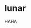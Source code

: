 # lunar
HAHA

<!DOCTYPE html>
<html lang="en">
<head>
<meta charset="utf-8">
<meta name="viewport" content="width=device-width, initial-scale=1">

<meta name="csrf-token" content="7xr6vCCDy0aPy6No8sRdjKpHH5TUrhEMDMkCeYkW">
<title>LunarPhaseeeee&#039;s Profile  - Pixilart </title>
<meta name="description" content="Pixilart, free online drawing editor and social platform for all ages. Create game sprites, make pixel art, animated GIFs, share artwork and socialize online.">
<meta property="og:description" content="Pixilart, free online drawing editor and social platform for all ages. Create game sprites, make pixel art, animated GIFs, share artwork and socialize online." />
<link rel="canonical" href="http://www.pixilart.com/lunarphaseeeee" itemprop="url">
<meta name="keywords" content="pixilart, pixelart, pixel art, pixel, art, drawing, pixel drawing, online drawing, pixel drawing online, make pixel art, make pixil art, pixil, social pixel">
<meta name="copyright" content="Copyright 2022 Pixilart, LLC">

<link rel="preconnect" href="https://fonts.googleapis.com">
<link rel="preconnect" href="https://fonts.gstatic.com" crossorigin>
<link href="https://fonts.googleapis.com/css?family=Roboto:100,400,500,900" rel="stylesheet">

<link href="/css/font-feather.css?v=1.2.3" rel="stylesheet" type="text/css">


<meta name="twitter:card" content="summary_large_image">
<meta name="twitter:creator" content="@pixil_art">

<meta property="og:url" content="https://www.pixilart.com/LunarPhaseeeee" />
<meta property="og:image" content="https://cdn.pixilart.com/images/user/profile/large/d4c8380822f932f.png?v=1649098383" />
<meta property="og:image:width" content="200" />
<meta property="og:image:height" content="200" />
<meta property="og:title" content="Pixilart - Share & Create Art Online" />

<meta property="fb:app_id" content="421508937871104" />
<meta property="og:url" content="https://www.pixilart.com/lunarphaseeeee" />
<meta property="og:type" content="application" />
<meta property="og:site_name" content="Pixilart" />
<meta property="fb:admins" content="244937025609196" />

<meta name="tz" content="2022-04-07 15:52:44">
<meta name="check_user_id" content="1060938">
<meta name="user_meta" content='{"id":1060938,"first_name":"","last_name":"","username":"non3","profile_picture":"https:\/\/cdn.pixilart.com\/images\/user\/profile\/small\/44c74a7c961ee2e.png?v=1649346389","is_online":true}'>
<meta name="is_restricted" content='0'>
<meta name="check_logged_in" content="1">



<script type="text/javascript">
	!function(f,b,e,v,n,t,s){if(f.fbq)return;n=f.fbq=function(){n.callMethod?
	n.callMethod.apply(n,arguments):n.queue.push(arguments)};if(!f._fbq)f._fbq=n;
	n.push=n;n.loaded=!0;n.version='2.0';n.queue=[];t=b.createElement(e);t.async=!0;
	t.src=v;s=b.getElementsByTagName(e)[0];s.parentNode.insertBefore(t,s)}(window,
	document,'script','https://connect.facebook.net/en_US/fbevents.js');
	fbq('init', '958285151632101'); // Insert your pixel ID here.
	fbq('track', 'PageView');
</script>
<noscript><img height="1" width="1" style="display:none"
src="https://www.facebook.com/tr?id=958285151632101&ev=PageView&noscript=1"
/></noscript>
<script type="text/javascript">
	// Google Anayltics
	function gaA(id) {
	    window.ga=window.ga||function(){(ga.q=ga.q||[]).push(arguments)};ga.l=+new Date;
	    ga('create', id, 'auto');
	    ga('send', 'pageview');
	}

	window.gaTrack = function(path, title) {
	    ga('set', { page: path, title: title });
	    ga('send', 'pageview');
	}

	gaA('UA-40962823-3');
</script>
<script src="https://www.gstatic.com/firebasejs/8.0.1/firebase-app.js"></script>
<script src="https://www.gstatic.com/firebasejs/8.0.1/firebase-messaging.js"></script>
<script src="/js/pixshop.js?v=1.5.2.4.4" defer></script>
<script src="/js/app.js?v=1.5.1.1.1.6.3" defer></script>

<script src="//www.google-analytics.com/analytics.js"></script>

<meta name="ads-adsense" content="true">
<link href="/css/app.css?ver=1.8.4.9.2" rel="stylesheet">

<link rel="apple-touch-icon" sizes="180x180" href="/images/favicon/apple-touch-icon.png?v=gw6qNMPWjl2">
<link rel="icon" type="image/png" sizes="16x16" href="/images/favicon/favicon-16x16.png?v=gw6qNMPWjl2">
<link rel="icon" type="image/png" sizes="32x32" href="/images/favicon/favicon-32x32.png?v=gw6qNMPWjl2">
<link rel="icon" type="image/png" sizes="192x192" href="/images/favicon/android-chrome-192x192.png?v=gw6qNMPWjl2">
<link rel="manifest" href="/manifest.json?v=gw6qNMPWjl5">
<link rel="mask-icon" href="/images/favicon/safari-pinned-tab.svg?v=gw6qNMPWjl2" color="#e74d3c">
<meta name="apple-mobile-web-app-title" content="Pixilart">
<meta name="application-name" content="Pixilart">
<meta name="theme-color" content="#FFFFFF">
<script>
        var _cdn = 'https://cdn.pixil.digital'; //https://cdn.pixilart.com';
        var _cdn_art = 'https://art.pixilart.com'; //'https://art.pixilart.com';
        var do_cdn = 'https://pixil.nyc3.digitaloceanspaces.com'; // 'https://pixil.nyc3.digitaloceanspaces.com'
    </script>
<meta name="google-site-verification" content="XLfESLCOwTg9ekpy5ozJHe2ooDxloKDFiSc5xeeheJo" />
<meta name="msvalidate.01" content="F66B99A94EB4AB287B2EFFB912F599AB" />
<script type="application/ld+json">
        {
          "@context": "http://schema.org",
          "@type": "Website",
          "name": "Pixilart",
          "url": "http://www.pixilart.com/lunarphaseeeee",
          "sameAs": [
            "https://www.facebook.com/pixilart",
            "https://www.instagram.com/pixilart",
            "https://www.twitter.com/pixil_art"
          ],
          "potentialAction": {
            "@type": "SearchAction",
            "target": "https://www.pixilart.com/search?term={search_term_string}",
            "query-input": "required name=search_term_string"
          }
        }
    </script>
</head>
<div id="temp-theme">
<style>
    :root {
                    
    			--bg-main: #1a1b1e;
				--bg-main-sec: #0c0f10;
				--bg-sec: #2c2f32;
				--bg-ltr: #2c2f32;
				--bg-ltrh: #3c4043;
				--bg-lrhr: #484d51;
				--bg-br: #3c4043;
				--dk-white: #FFF;
				--dk-black: #000;
				--dk-light: #EEE;
    		
            }
    </style>
</div>
<body class="sidebar-always   dk  ">
<div id="app">
<nav class="navbar navbar-custom fixed-top navbar-expand-md navbar-light navbar-boxs">
<div class="container max text-center">
<div class="left full d-flex">
<button class="home-nav-btn btn btn-light bt-light-dk btnov btn-menu mr-3" type="button">
<i class="ft ft-icon-menu" aria-hidden="true"></i>
</button>
<ul class="navbar-nav lf left-align d-none d-md-block">
<li class="nav-item nav-icon-inline mr-3">
<a class="navbar-brand mr-0" href="http://www.pixilart.com">
<img src="/images/public/logo-plain-lg.png" alt="Pixilart" height="30px" width="35px" class="pp" />
</a>
</li>
</ul>
<a class="navbar-brand d-md-none full" href="/">
<img src="/images/public/logo_pixilart_simple_black.png" width="135px" height="24px" alt="Pixilart" class="pp light-mode-visible lgp" />
<img src="/images/public/logo_pixilart_simple_white.png" width="135px" height="24px" alt="Pixilart" class="pp dark-mode-visible lgp" />
</a>
<navbar-search class="nav-search-wrapper mr-2"></navbar-search>
<button class="btn btn-light bt-light-dk search-nav-btn btnov btn-menu ml-3 d-md-none" type="button">
<i class="ft ft-icon-search" aria-hidden="true"></i>
</button>
</div>
<div class="center full d-none d-lg-flex justify-content-center">
<ul class="navbar-nav rt right-align">
<li class="nav-item nav-icon-inline ">
<a href="/" class="nav-link">
<i class="ic_a home u_i" data-sec="ft ft-icon-home" aria-hidden="true"></i> <span class="f-sm ttu item-text">Home</span>
</a>
</li>
<li class="nav-item nav-icon-inline ">
<a href="/gallery" class="nav-link">
<i class="ic_a explore u_i" data-sec="ft ft-icon-compass" aria-hidden="true"></i> <span class="f-sm ttu item-text">Gallery</span>
</a>
</li>
<li class="nav-item nav-icon-inline ">
<a href="/comics" class="nav-link">
<i class="ic_a comics u_i" data-sec="ft ft-icon-book" aria-hidden="true"></i> <span class="f-sm ttu item-text">Comics</span>
</a>
</li>
<li class="nav-item nav-icon-inline ">
<a href="/challenges" class="nav-link">
<i class="ic_a challenges_b u_i" data-sec="ft ft-icon-check-square" aria-hidden="true"></i> <span class="f-sm ttu item-text">Challenges</span>
</a>
</li>
</ul>
</div>
<div class="right full d-none d-md-inline">
<ul class="navbar-nav rt right-align">

<li class="nav-item nav-icon-inline d-flex align-items-center rl mr-2">
<div class="rl">
<a href="/draw" class="nav-link f-lg navbar-drawing up has-up">
<i class="ft ft-icon-edit-2 mr-1" aria-hidden="true"></i> <span class="f-sm ttu">Start Drawing</span>
</a>
<navbar-upload :username="'non3'">
</navbar-upload>
</div>
</li>
<li class="nav-item nav-icon-inline mr-3">
<navbar-notifications :count="0"></navbar-notifications>
</li>
<li class="nav-item dropdown align-items-center  d-flex  ">
<a id="user-header-dropdown" class="dropdown-toggle hide-carrot" href="#" role="button" data-toggle="dropdown" aria-haspopup="true" aria-expanded="false" v-pre>
<img src="https://cdn.pixilart.com/images/user/profile/medium/44c74a7c961ee2e.png?v=1649346389" width="35px" class="profile-image circle" alt="non3" />
</a>
<div class="dropdown-menu cttop dropdown-menu-right" aria-labelledby="user-header-dropdown">
<a class="dropdown-item" href="/non3">
<img src="https://cdn.pixilart.com/images/user/profile/medium/44c74a7c961ee2e.png?v=1649346389" width="20px" class="profile-image circle mr-2" alt="non3" /> Profile
</a>
<div class="dropdown-divider"></div>
<a class="dropdown-item d-flex align-items-center" href="/non3/gallery">
<div class="full">My Gallery</div> <i class="ft ft-icon-image ml-3" aria-hidden="true"></i>
</a>
<a class="dropdown-item d-flex align-items-center" href="/non3/photos">
<div class="full">My Photos</div> <i class="ft ft-icon-camera ml-3" aria-hidden="true"></i>
</a>
<a class="dropdown-item d-flex align-items-center" href="/non3/groups">
<div class="full">My Groups</div> <i class="ft ft-icon-users ml-3" aria-hidden="true"></i>
</a>
<a class="dropdown-item d-flex align-items-center" href="/settings">
<div class="full">Settings</div> <i class="ft ft-icon-settings ml-3" aria-hidden="true"></i>
</a>
<div class="dropdown-divider"></div>
<a class="dropdown-item d-flex align-items-center" href="#" onclick="event.preventDefault(); document.getElementById('logout-form').submit();">
<div class="full">Logout</div> <i class="ft ft-icon-log-out ml-3" aria-hidden="true"></i>
</a>
<form id="logout-form" action="/logout" method="POST" style="display: none;">
<input type="hidden" name="_token" value="7xr6vCCDy0aPy6No8sRdjKpHH5TUrhEMDMkCeYkW"> </form>
<div class="dropdown-divider"></div>
<a class="dropdown-item d-flex align-items-center" href="#" data-toggle="modal" data-target="#modal-theme">
<div class="full">Display</div> <i class="ft ft-icon-monitor ml-3" aria-hidden="true"></i>
</a>
</div>
</li>
</ul>
</div>
</div>
</nav>
<div class="sidebar-cancel-wrapper"></div>
<aside class="app-nav" id="app-nav">
<div class="app-nav-wrapper sb">
<div class="text-center mb-3 only-xlg">
<a href="/">
<img src="/images/public/logo_pixilart_simple_black.png" alt="Pixilart" class="pp light-mode-visible lgp" />
<img src="/images/public/logo_pixilart_simple_white.png" alt="Pixilart" class="pp dark-mode-visible lgp" />
</a>
</div>
<div class="user-setup">
<div class="d-block d-md-none user-mobile-icons">
<div class="mb-1">
<a href="/settings" class="btn btn-light bt-light-dk">
<i class="ft ft-icon-settings" aria-hidden="true"></i>
</a>
</div>
</div>
<div class="d-block d-md-none user-mobile-icons right">
<div class="mb-1">
<a href="/notifications" class="btn btnov btn-light bt-light-dk">
<i class="ft ft-icon-bell" aria-hidden="true"></i>
<text-notification-count class="btn-badge" :count="0"></text-notification-count>
</a>
</div>
</div>
<a href="/non3" class="d-flex nd justify-content-center pt-3 pb-3 mb-2 text-center sidebar-profile-pic">
<div>
<img src="https://cdn.pixilart.com/images/user/profile/medium/44c74a7c961ee2e.png?v=1649346389" class="profile-image circle" alt="non3" />
<div class="mt-2 f-lg">
<div class="color-black lbld nd">
StrawberryCrepe
<div class="f-xs color-gray">
@non3
</div>
</div>
</div>
</div>
</a>
</div>
<ul class="app-nav-list mb-0">

<li class="d-block d-md-none">
<a href="/draw" class="bg-drawing color-white f-ttu nowrap brr">
<i class="ft ft-icon-edit-2" aria-hidden="true"></i> Start Drawing
</a>
</li>
<li class="d-block d-md-none">
<div class="divider"></div>
</li>

<li>
<a href="/">
<i class="ic_a home u_i" data-sec="ft ft-icon-home" aria-hidden="true"></i> Home
</a>
</li>
<li>
<a href="/gallery">
<i class="ic_a explore u_i" data-sec="ft ft-icon-compass" aria-hidden="true"></i> Gallery
</a>
</li>
<li>
<a href="/digital">
<i class="ic_a digital u_i" data-sec="ft ft-icon-image" aria-hidden="true"></i> Digital Art
</a>
</li>
<li>
<a href="/challenges">
<i class="ic_a challenges_b u_i" data-sec="ft ft-icon-check-square" aria-hidden="true"></i> Challenges
 </a>
</li>
<li>
<a href="/groups">
<i class="ic_a groups u_i" data-sec="ft ft-icon-grid" aria-hidden="true"></i> Groups
</a>
</li>
<li>
<a href="/contests">
<i class="ic_a contests u_i" data-sec="ft ft-icon-award" aria-hidden="true"></i> Contests
</a>
</li>
<li>
<a href="/online" class="d-none d-lg-block  ">
<i class="ic_a online u_i" data-sec="ft ft-icon-users" aria-hidden="true"></i> Online
</a>
</li>
<li>
<a href="/comics">
<i class="ic_a comics u_i" data-sec="ft ft-icon-book" aria-hidden="true"></i> Comics
</a>
</li>
<li>
<a href="/palettes">
<i class="ic_a palettes u_i" data-sec="ft ft-icon-droplet" aria-hidden="true"></i> Palettes
</a>
</li>
<li>
<a href="/requests">
<i class="ic_a requests u_i" data-sec="ft ft-icon-file-plus" aria-hidden="true"></i> Requests
</a>
</li>
<li>
<a href="/forum">
<i class="ic_a forums u_i" data-sec="ft ft-icon-message-circle" aria-hidden="true"></i> Forums
</a>
</li>

<li class="d-block d-md-none">
<div class="divider"></div>
</li>
<li class="d-block d-md-none">
<a href="#" data-toggle="modal" data-target="#modal-theme">
<i class="ic_a display u_i" data-sec="ft ft-icon-bell" aria-hidden="true"></i> Display
</a>
</li>
<li class="d-block d-md-none">
<a href="/notifications">
<i class="ic_a notifications u_i" data-sec="ft ft-icon-bell" aria-hidden="true"></i> Notifications
</a>
</li>
<li class="d-block d-md-none">
<a href="/settings">
<i class="ic_a settings u_i" data-sec="ft ft-icon-settings" aria-hidden="true"></i> Settings
</a>
</li>
<li class="d-block d-md-none">
<a href="#" onclick="event.preventDefault(); document.getElementById('logout-form').submit();">
<i class="ic_a logout u_i" data-sec="ft ft-icon-log-out" aria-hidden="true"></i> Logout
</a>
</li>

<li>
<div class="divider"></div>
</li>

<li>
<a href="/shop">
<i class="ic_a shop u_i" data-sec="ft ft-icon-shopping-cart" aria-hidden="true"></i> Shop
<shop-cart-count class="badge badge-primary float-right" :count="0"></shop-cart-count>
</a>
</li>
<li>
<div class="divider"></div>
</li>
</ul>
<ul class="app-nav-list-small mb-0">
<li>
<a href="/tutorials" class="active">
Tutorials
</a>
</li>
<li>
<a href="/gallery/topics" class="active">
Topics
</a>
</li>
<li>
<a href="/events" class="active">
Events
</a>
</li>
<li>
<a href="/bases" class="active">
Bases
</a>
</li>
<li>
<a href="/help" class="active">
Help
</a>
</li>
<li>
<a href="/about" class="active">
About
</a>
 </li>
<li>
<a href="/help/contact" class="active">
Contact Us
</a>
</li>
<li>
<a href="/mobile" class="active">
Mobile App
</a>
</li>
<li>
<a href="/help/parents" class="active">
Parents &amp; Teachers
</a>
</li>
<li>
<a href="/privacy" class="active">
Privacy Policy
</a>
</li>
<li>
<a href="/terms" class="active">
Terms of Use
</a>
</li>
<li>
<a href="/shop/status" class="active">
Shop Order Lookup
</a>
</li>
<li>
<div class="divider"></div>
</li>
<li class="norm">
Copyright 2022 Pixilart, LLC
</li>
<li>
<div class="divider"></div>
</li>
</ul>
<ul class="app-nav-list mb-0">
<li>
<div class="divider"></div>
</li>
<li>
<div class="social-media-sidebar d-flex text-center justify-content-around">
<a href="https://www.facebook.com/pixilart"><i class="fa fa-facebook-square"></i></a>
<a href="https://www.instagram.com/pixilart"><i class="fa fa-instagram"></i></a>
<a href="https://www.twitter.com/pixil_art"><i class="fa fa-twitter"></i></a>
<a href="https://www.youtube.com/c/pixilart?sub_confirmation=1"><i class="fa fa-youtube-play"></i></a>
</div>
</li>
</ul>
</div>
</aside>
<main class="py-4 nav-t main-content ch ">
<div class="user-header pg-t">
<div class="main-content bg-white-nf">
<div class="user-background-wrapper">
<div id="set-header" class="user-background-image set-header" style="background-image:url(https://cdn.pixilart.com/images/user/header/d4c8380822f932f.png?v=1649098383); background-position:center --515.7281553398058px;" data-top="-515.7281553398058"></div>
<div class="user-profile-details">
<div class="container rep d-block d-md-flex align-items-end rl pb-2">
<div class="user-profile-image mb-0 mb-md-0">
<a href="http://www.pixilart.com/lunarphaseeeee">
<img src="https://cdn.pixilart.com/images/user/profile/large/d4c8380822f932f.png?v=1649098383" alt="LunarPhaseeeee" border="0" />
</a>
<user-type class="ml-2" :type="0" :size="'sm'" :restrcited="0"></user-type>
</div>
<div class="user-action-details-wrapper full rl d-block align-items-end d-md-block ml-0 ml-md-3">
<div class="user-name-details mb-0 mb-md-2 full d-block d-md-flex align-items-center">
<span class="badge badge-transparent b-f d-none d-md-inline-block">Follows you</span>
<h1 class="mb-0 d-flex align-items-center">
PurpleLunarCat
</h1>
<div class="username-tag d-block d-md-flex align-items-center">
<a href="/lunarphaseeeee">@LunarPhaseeeee</a>
</div>
</div>
<div class="user-action-wrapper mt-2 mt-md-0 pt-md-0 pl-0 pl-md-0">
<div class="full d-flex align-items-center">
<div class="full">
<user-follow :id="'888562'" :text="'Follow'" :store="true" :status="'1'" class="mr-2" :type="'btn-lg'" :icon="'user-plus'"></user-follow>
<div class="user-action-item soft-success d-none d-md-inline">
<i class="ft ft-icon-check mr-1" aria-hidden="true"></i> Requests: Open
</div><a href="https://resite.link/PurpleLunarCat" target="_blank" rel="nofollow noopener noreferrer" class="user-action-item" data-toggle="tooltip" data-placement="bottom" title="https://resite.link/PurpleLunarCat">
<i class="ft ft-icon-link mr-1" aria-hidden="true"></i> Website
</a><a href="/besties-aac2a01e93" class="user-action-item d-none d-lg-inline" data-toggle="tooltip" data-placement="bottom" title="Besties">
<i class="ft ft-icon-users mr-1" aria-hidden="true"></i> Group
</a><a href="/contest/gacha-oc-contest-80b896c41b3f049" class="user-action-item d-none d-md-inline" data-toggle="tooltip" data-placement="bottom" title="Gacha OC contest">
<i class="ft ft-icon-award mr-1" aria-hidden="true"></i> Contest
</a> </div>
<div class="nowrap ml-3 text-right">
<div class="user-actions-follow d-inline mr-2">
</div>
<div class="dropdown user-dropdown">
<a class="btn btn-light dropdown-toggle white hide-carrot" href="#" role="button" id="dropdown-activity" data-toggle="dropdown" aria-haspopup="true" aria-expanded="false">
<i class="ft ft-icon-more-vertical" aria-hidden="true"></i>
</a>
<div class="dropdown-menu dropdown-menu-right" aria-labelledby="dropdown-activity">
<report :type="'dropdown-item'" :table="'users'" :id="'888562'"></report>
<div class="dropdown-item hvn"><text-block :id="888562" :blocked="0"></text-block></div>
</div>
</div> </div>
</div>
</div>
</div>
</div>
</div>
</div>
</div>
<div class="user-nav">
<div class="secondar-navbar copy-navbar">
<div class="main-content">
<div class="container rep">
<div class="row">
<div class="col-sm-12 col-md-12 col-lg-9 col-xl-10">
<ul class="navbar-list hm p-0 mr-auto d-flex align-items-center justify-content-start mb-0">
<li class="nav-item show-scrolled">
<a href="http://www.pixilart.com/lunarphaseeeee" class="nohcover pl-0">
<img class="profile-image circle mt-1" width="32px" src="https://cdn.pixilart.com/images/user/profile/small/d4c8380822f932f.png?v=1649098383" alt="LunarPhaseeeee" border="0" />
</a>
</li>
<li class="nav-item">
<a class="nav-link  active " href="/lunarphaseeeee">
Profile</a>
</li>
<li class="nav-item">
<a class="nav-link " href="/lunarphaseeeee/gallery">Gallery <span class="l-op color-black ml-1">161</span></a>
</li>
<li class="nav-item">
<a class="nav-link " href="/lunarphaseeeee/photos">Photos <span class="l-op color-black ml-1">46</span></a>
</li>
<li class="nav-item">
<a class="nav-link " href="/lunarphaseeeee/albums">Albums</a>
</li>
<li class="nav-item">
<a class="nav-link " href="/lunarphaseeeee/groups">Groups</a>
</li>
<li class="nav-item">
<a class="nav-link " href="/lunarphaseeeee/comics">Comics</a>
</li>
<li class="nav-item">
<a class="nav-link " href="/lunarphaseeeee/likes">Likes</a>
</li>
<li class="nav-item">
<a class="nav-link " href="/lunarphaseeeee/followers">Followers <span class="l-op color-black ml-1">43</span></a>
</li>
<li class="nav-item">
<a class="nav-link " href="/lunarphaseeeee/following">Following <span class="l-op color-black ml-1">19</span></a>
</li>
<li class="nav-item">
<a class="nav-link " href="/lunarphaseeeee/about"> About
</a>
</li>
</ul>
</div>
</div>
</div>
</div>
</div>
<div class="fixed-copy-navbar"></div> </div>
</div>
<div class="main-content nr">
<div class="container rep mt-3">
<div class="row">
<div class="col-sm-12 col-md-3 col-lg-3 d-none d-lg-block">
<div class="sdw">
<div class="panel copy-md mb-3">
<div class="panel-header d-flex align-items-center justify-content-between">
<a href="/lunarphaseeeee/about" class="color-black">
About
</a>
<div class="float-right">
<div class="is-online static"></div>
</div>
</div>
<div class="panel-body">
<text-render :text="&quot;\u2726H\u0335\u0358\u035d\u030c\u0351\u0307\u034b\u0314\u0356\u031ce\u0337\u0300\u034c\u0340\u0322\u0353\u0332\u0320\u0322\u0326\u033b\u0348\u032e\u0320l\u0338\u0350\u0357\u034a\u034b\u0319\u033b\u0317\u0331\u0323l\u0335\u0306\u0304\u0300\u0344\u0306\u0313\u030d\u0307\u035d\u0330\u031e\u0323o\u0336\u0344\u030d\u0344\u030e\u031a\u030f\u034a\u0340\u030c\u031a\u031e\u031f\u0355\u0325\u0347\u0355\u2726, My name is Purple_Lunar_Cat, I&#039;m a 11 year-old girl living in U.S.A.!! My fav color is purple! (Obviously).I LOVE gacha life. I also like Cookie run, but..I don&#039;t play it. My favorite character include: Frost Queen cookie, Sea fairy cookie, And Latte cookie.I am also taking requests ONLY on gacha OC&#039;s! Also please join my group: Besties!&quot;" :shorten="1000"></text-render>
<div class="mt-2">
<div title="Join Date: November 26, 2021">
<i class="ft ft-icon-calendar mr-1 color-black"></i> November 26
</div>
</div>
<user-stats :id="888562" :username="'lunarphaseeeee'"></user-stats>
</div>
</div> <div class="panel mb-3">
<div class="panel-header">
Watch
<span class="float-right">2</span>
</div>
<div class="panel-body  ">
<user-watch :id="888562" :default="1" :username="'LunarPhaseeeee'">
</user-watch>
</div>
</div>
<div class="panel mb-3">
<a href="/lunarphaseeeee/followers" class="panel-header d-block">
Followers <span class="float-right">43</span> </a>
<div class="panel-body">
<div class="user-image-list d-flex">
<user-image :image="'https://cdn.pixilart.com/images/user/profile/medium/94b31f4a69075cf.png?v=1648659361'" :id="1136945" :link="true" :username="'ShortCake999'" :online="'1'" :round="'border-ra'"></user-image>
<user-image :image="'https://cdn.pixilart.com/images/user/profile/medium/a591d9666b13b03.png?v=1642541607'" :id="902477" :link="true" :username="'CowtaleYT'" :online="'1'" :round="'border-ra'"></user-image>
<user-image :image="'https://cdn.pixilart.com/images/user/profile/medium/ce95dc15e053620.png?v=1646586542'" :id="439148" :link="true" :username="'banana-cake'" :online="'1'" :round="'border-ra'"></user-image>
<user-image :image="'https://cdn.pixilart.com/images/user/profile/medium/97ce22a73caeb12.png?v=1648758323'" :id="1096507" :link="true" :username="'pluto-TxT'" :online="'1'" :round="'border-ra'"></user-image>
<user-image :image="'https://cdn.pixilart.com/images/user/profile/medium/abe831a9c89d5d7.png?v=1648912221'" :id="525666" :link="true" :username="'SpringLock'" :online="'1'" :round="'border-ra'"></user-image>
<user-image :image="'https://cdn.pixilart.com/images/user/profile/medium/cace805a1aacf75.png?v=1649258269'" :id="1028925" :link="true" :username="'TheReyesArtist'" :online="'1'" :round="'border-ra'"></user-image>
<user-image :image="'https://cdn.pixilart.com/images/user/profile/medium/1297fa088b0e002.png?v=1649260044'" :id="386113" :link="true" :username="'Tectonics-Sans'" :online="'1'" :round="'border-ra'"></user-image>
<user-image :image="'https://cdn.pixilart.com/images/user/profile/medium/005afb119782611.png?v=1647038050'" :id="1014935" :link="true" :username="'Phoenix-N'" :online="'1'" :round="'border-ra'"></user-image>
</div>
</div>
</div> <div class="panel mb-3">
<a href="/lunarphaseeeee/following" class="panel-header d-block">
Following <span class="float-right">19</span> </a>
<div class="panel-body">
<div class="user-image-list d-flex">
<user-image :image="'https://cdn.pixilart.com/images/user/profile/medium/3dcedcfde25d369.png?v=1648769939'" :id="985546" :link="true" :username="'Anaile'" :online="'1'" :round="'border-ra'"></user-image>
<user-image :image="'https://cdn.pixilart.com/images/user/profile/medium/c470c7f6c5c96f9.png?v=1648411844'" :id="1113183" :link="true" :username="'Emoartist13'" :online="'1'" :round="'border-ra'"></user-image>
<user-image :image="'https://cdn.pixilart.com/images/user/profile/medium/8c52ba1e1516200.png?v=1648514814'" :id="960393" :link="true" :username="'S3r3n1ty'" :online="'1'" :round="'border-ra'"></user-image>
<user-image :image="'https://cdn.pixilart.com/images/user/profile/medium/b75f7e93cc037c3.png?v=1647506138'" :id="964806" :link="true" :username="'kangrobedwrsgod'" :online="'1'" :round="'border-ra'"></user-image>
<user-image :image="'https://cdn.pixilart.com/images/user/profile/medium/1886f8cc9599480.png?v=1647477264'" :id="705707" :link="true" :username="'cowpat124'" :online="'1'" :round="'border-ra'"></user-image>
<user-image :image="'https://cdn.pixilart.com/images/user/profile/medium/da578de8ee3d512.png?v=1647865642'" :id="1039410" :link="true" :username="'Reaper-of-Anime'" :online="'1'" :round="'border-ra'"></user-image>
<user-image :image="'https://cdn.pixilart.com/images/user/profile/medium/6d94d0c4229887c.png?v=1647803121'" :id="670241" :link="true" :username="'EMMISEMO'" :online="'1'" :round="'border-ra'"></user-image>
<user-image :image="'https://cdn.pixilart.com/images/user/profile/medium/184cfb2f56c7276.png?v=1649175496'" :id="974605" :link="true" :username="'GeorgeNF'" :online="'1'" :round="'border-ra'"></user-image>
</div>
</div>
</div> <div class="panel mb-3">
<div class="panel-header">
Share Profile
</div>
<div class="panel-body">
<div class="share-list-wrapper">
<list-share :title="'LunarPhaseeeees Profile'" :tags="'pixilart,pixelart'" :image-url="'https://cdn.pixilart.com/images/user/profile/large/d4c8380822f932f.png?v=1649098383'" :description="'Pixilart profile of LunarPhaseeeee'">
</list-share>
</div>
</div>
</div>
<user-feed class="mb-3 mb-lg-0" :id="888562"></user-feed>
</div>
</div>
<div class="col-sm-12 col-md-8 col-lg-6">
<div class="sdw-check">
<new-post :to-user-id="888562" :user-image="' https://cdn.pixilart.com/images/user/profile/small/44c74a7c961ee2e.png?v=1649346389 '">
</new-post>
<div class="place-md-here">
</div>


<div class="pinned-item-wrapper" data-type="wall" data-id="231023339">
<wall-post :id="231023339" :render="{&quot;id&quot;:231023339,&quot;table_name_id&quot;:7,&quot;table_id&quot;:17506850,&quot;parent_table_id&quot;:17506850,&quot;from_user_id&quot;:888562,&quot;to_user_id&quot;:888562,&quot;wall_user_id&quot;:888562,&quot;type_id&quot;:1,&quot;group_id&quot;:0,&quot;status_id&quot;:1,&quot;is_approved&quot;:1,&quot;created_at&quot;:&quot;2022-04-07 15:08:33&quot;,&quot;updated_at&quot;:&quot;2022-04-07 15:08:33&quot;,&quot;type&quot;:&quot;wall&quot;,&quot;comments&quot;:[{&quot;id&quot;:113499084,&quot;table_name_id&quot;:3,&quot;table_id&quot;:17506850,&quot;user_id&quot;:1060938,&quot;parent_id&quot;:null,&quot;comment&quot;:&quot;&amp;lt;!DOCTYPE html&amp;gt; &amp;lt;html lang=&amp;quot;en&amp;quot;&amp;gt; &amp;lt;head&amp;gt; &amp;lt;meta charset=&amp;quot;utf-8&amp;quot;&amp;gt; &amp;lt;meta name=&amp;quot;viewport&amp;quot; content=&amp;quot;width=device-width, initial-scale=1&amp;quot;&amp;gt; &amp;lt;meta name=&amp;quot;csrf-token&amp;quot; content=&amp;quot;XSi3mm2FZqxCG1iKU2TsW0kjMr8Ez2qxz6XJs8qU&amp;quot;&amp;gt; &amp;lt;title&amp;gt;Pixilart &amp;lt;\/title&amp;gt; &amp;lt;meta name=&amp;quot;description&amp;quot; content=&amp;quot;Pixilart, free online drawing editor and social platform for all ages. Create game sprites, make pixel art, animated GIFs, share artwork and socialize online.&amp;quot;&amp;gt; &amp;lt;meta property=&amp;quot;og:description&amp;quot; content=&amp;quot;Pixilart, free online drawing&quot;,&quot;count&quot;:0,&quot;is_pin&quot;:0,&quot;status_id&quot;:1,&quot;ref_id&quot;:0,&quot;created_at&quot;:&quot;2022-04-07 15:20:36&quot;,&quot;updated_at&quot;:&quot;2022-04-07 15:20:36&quot;,&quot;liked&quot;:0,&quot;likes_count&quot;:0,&quot;reply_count&quot;:0,&quot;user&quot;:{&quot;id&quot;:1060938,&quot;username&quot;:&quot;non3&quot;,&quot;first_name&quot;:&quot;StrawberryCrepe&quot;,&quot;last_name&quot;:&quot;&quot;,&quot;type&quot;:0,&quot;idu&quot;:&quot;44c74a7c961ee2e&quot;,&quot;last_activity&quot;:&quot;2022-04-07 15:46:23&quot;,&quot;about_user&quot;:&quot;REMAKE:\r\nHello! My name is Non3, you can call me Kash or Crepe.\r\nMy pronouns are they\/them but she\/her is fine.\r\nI speak Spanish and English\r\nI like cookie run games, and my favorite cookies are crepe, strawberry, and kumiho!\r\nMy alt acc is @V1RU5 please follow it!\r\nSome people you should follow are @cookierunfan and @Lunarphaseeeee\r\nDSMP fans DNI!\r\n\ud83e\udd0d&quot;,&quot;website&quot;:&quot;https:\/\/resite.link\/Non3&quot;,&quot;join_date&quot;:&quot;February 12, 2022&quot;,&quot;status&quot;:&quot;0&quot;,&quot;bg_top&quot;:&quot;-313.59551450743646&quot;,&quot;disable_wall&quot;:0,&quot;does_requests&quot;:1,&quot;created_at&quot;:&quot;2022-02-12 00:44:41&quot;,&quot;is_restricted&quot;:0,&quot;profile_picture&quot;:&quot;https:\/\/cdn.pixilart.com\/images\/user\/profile\/small\/44c74a7c961ee2e.png?v=1649346389&quot;,&quot;profile_picture_large&quot;:&quot;https:\/\/cdn.pixilart.com\/images\/user\/profile\/large\/44c74a7c961ee2e.png?v=1649346389&quot;,&quot;header_picture&quot;:&quot;https:\/\/cdn.pixilart.com\/images\/user\/header\/thumbs\/44c74a7c961ee2e.png?v=1649346389&quot;,&quot;header_picture_large&quot;:&quot;https:\/\/cdn.pixilart.com\/images\/user\/header\/44c74a7c961ee2e.png?v=1649346389&quot;,&quot;following&quot;:false,&quot;is_online&quot;:true}}],&quot;liked&quot;:false,&quot;likes_count&quot;:0,&quot;comments_count&quot;:&quot;1&quot;,&quot;is_group&quot;:false,&quot;date&quot;:&quot;07 Apr 2022&quot;,&quot;lock_comments&quot;:0,&quot;url&quot;:&quot;\/wall\/httpspsycatgamescomappfriendship-quizid474h-w-17506850&quot;,&quot;activity_name&quot;:{&quot;id&quot;:7,&quot;name&quot;:&quot;Wall&quot;},&quot;from_user&quot;:{&quot;id&quot;:888562,&quot;username&quot;:&quot;LunarPhaseeeee&quot;,&quot;first_name&quot;:&quot;PurpleLunarCat&quot;,&quot;last_name&quot;:&quot;&quot;,&quot;type&quot;:0,&quot;idu&quot;:&quot;d4c8380822f932f&quot;,&quot;last_activity&quot;:&quot;2022-04-07 15:07:27&quot;,&quot;about_user&quot;:&quot;\u2726H\u0335\u0358\u035d\u030c\u0351\u0307\u034b\u0314\u0356\u031ce\u0337\u0300\u034c\u0340\u0322\u0353\u0332\u0320\u0322\u0326\u033b\u0348\u032e\u0320l\u0338\u0350\u0357\u034a\u034b\u0319\u033b\u0317\u0331\u0323l\u0335\u0306\u0304\u0300\u0344\u0306\u0313\u030d\u0307\u035d\u0330\u031e\u0323o\u0336\u0344\u030d\u0344\u030e\u031a\u030f\u034a\u0340\u030c\u031a\u031e\u031f\u0355\u0325\u0347\u0355\u2726, My name is Purple_Lunar_Cat, I&#039;m a 11 year-old girl living in U.S.A.!! My fav color is purple! (Obviously).I LOVE gacha life. I also like Cookie run, but..I don&#039;t play it. My favorite character include: Frost Queen cookie, Sea fairy cookie, And Latte cookie.I am also taking requests ONLY on gacha OC&#039;s! Also please join my group: Besties!&quot;,&quot;website&quot;:&quot;https:\/\/resite.link\/PurpleLunarCat&quot;,&quot;join_date&quot;:&quot;2021-11-26 00:00:00&quot;,&quot;status&quot;:&quot;0&quot;,&quot;bg_top&quot;:&quot;-515.7281553398058&quot;,&quot;disable_wall&quot;:0,&quot;does_requests&quot;:1,&quot;created_at&quot;:&quot;2021-11-26 22:43:00&quot;,&quot;is_restricted&quot;:0,&quot;profile_picture&quot;:&quot;https:\/\/cdn.pixilart.com\/images\/user\/profile\/small\/d4c8380822f932f.png?v=1649098383&quot;,&quot;is_online&quot;:true},&quot;to_user&quot;:{&quot;id&quot;:888562,&quot;username&quot;:&quot;LunarPhaseeeee&quot;,&quot;first_name&quot;:&quot;PurpleLunarCat&quot;,&quot;last_name&quot;:&quot;&quot;,&quot;type&quot;:0,&quot;idu&quot;:&quot;d4c8380822f932f&quot;,&quot;last_activity&quot;:&quot;2022-04-07 15:07:27&quot;,&quot;about_user&quot;:&quot;\u2726H\u0335\u0358\u035d\u030c\u0351\u0307\u034b\u0314\u0356\u031ce\u0337\u0300\u034c\u0340\u0322\u0353\u0332\u0320\u0322\u0326\u033b\u0348\u032e\u0320l\u0338\u0350\u0357\u034a\u034b\u0319\u033b\u0317\u0331\u0323l\u0335\u0306\u0304\u0300\u0344\u0306\u0313\u030d\u0307\u035d\u0330\u031e\u0323o\u0336\u0344\u030d\u0344\u030e\u031a\u030f\u034a\u0340\u030c\u031a\u031e\u031f\u0355\u0325\u0347\u0355\u2726, My name is Purple_Lunar_Cat, I&#039;m a 11 year-old girl living in U.S.A.!! My fav color is purple! (Obviously).I LOVE gacha life. I also like Cookie run, but..I don&#039;t play it. My favorite character include: Frost Queen cookie, Sea fairy cookie, And Latte cookie.I am also taking requests ONLY on gacha OC&#039;s! Also please join my group: Besties!&quot;,&quot;website&quot;:&quot;https:\/\/resite.link\/PurpleLunarCat&quot;,&quot;join_date&quot;:&quot;2021-11-26 00:00:00&quot;,&quot;status&quot;:&quot;0&quot;,&quot;bg_top&quot;:&quot;-515.7281553398058&quot;,&quot;disable_wall&quot;:0,&quot;does_requests&quot;:1,&quot;created_at&quot;:&quot;2021-11-26 22:43:00&quot;,&quot;is_restricted&quot;:0,&quot;profile_picture&quot;:&quot;https:\/\/cdn.pixilart.com\/images\/user\/profile\/small\/d4c8380822f932f.png?v=1649098383&quot;},&quot;wall&quot;:{&quot;id&quot;:17506850,&quot;unqid&quot;:&quot;6333433d531ecf7&quot;,&quot;from_user_id&quot;:888562,&quot;to_user_id&quot;:888562,&quot;context&quot;:&quot;https:\/\/psycatgames.com\/app\/friendship-quiz\/?id=474h-wtpa-zsfy  (Test your skills, on who knows me besttt) http:\/\/quizprank.xyz\/message.php?id=j19a110c (Send a secret messenge to me)&quot;,&quot;group_id&quot;:null,&quot;created_at&quot;:&quot;2022-04-07 15:08:33&quot;,&quot;updated_at&quot;:&quot;2022-04-07 15:08:33&quot;,&quot;show_preview&quot;:0,&quot;lock_comments&quot;:0,&quot;share_table_id&quot;:0,&quot;share_id&quot;:0,&quot;likes_count&quot;:0,&quot;comments_count&quot;:&quot;1&quot;,&quot;from_user&quot;:{&quot;id&quot;:888562,&quot;username&quot;:&quot;LunarPhaseeeee&quot;,&quot;first_name&quot;:&quot;PurpleLunarCat&quot;,&quot;last_name&quot;:&quot;&quot;,&quot;type&quot;:0,&quot;idu&quot;:&quot;d4c8380822f932f&quot;,&quot;last_activity&quot;:&quot;2022-04-07 15:07:27&quot;,&quot;about_user&quot;:&quot;\u2726H\u0335\u0358\u035d\u030c\u0351\u0307\u034b\u0314\u0356\u031ce\u0337\u0300\u034c\u0340\u0322\u0353\u0332\u0320\u0322\u0326\u033b\u0348\u032e\u0320l\u0338\u0350\u0357\u034a\u034b\u0319\u033b\u0317\u0331\u0323l\u0335\u0306\u0304\u0300\u0344\u0306\u0313\u030d\u0307\u035d\u0330\u031e\u0323o\u0336\u0344\u030d\u0344\u030e\u031a\u030f\u034a\u0340\u030c\u031a\u031e\u031f\u0355\u0325\u0347\u0355\u2726, My name is Purple_Lunar_Cat, I&#039;m a 11 year-old girl living in U.S.A.!! My fav color is purple! (Obviously).I LOVE gacha life. I also like Cookie run, but..I don&#039;t play it. My favorite character include: Frost Queen cookie, Sea fairy cookie, And Latte cookie.I am also taking requests ONLY on gacha OC&#039;s! Also please join my group: Besties!&quot;,&quot;website&quot;:&quot;https:\/\/resite.link\/PurpleLunarCat&quot;,&quot;join_date&quot;:&quot;2021-11-26 00:00:00&quot;,&quot;status&quot;:&quot;0&quot;,&quot;bg_top&quot;:&quot;-515.7281553398058&quot;,&quot;disable_wall&quot;:0,&quot;does_requests&quot;:1,&quot;created_at&quot;:&quot;2021-11-26 22:43:00&quot;,&quot;is_restricted&quot;:0,&quot;profile_picture&quot;:&quot;https:\/\/cdn.pixilart.com\/images\/user\/profile\/small\/d4c8380822f932f.png?v=1649098383&quot;,&quot;is_online&quot;:true},&quot;to_user&quot;:{&quot;id&quot;:888562,&quot;username&quot;:&quot;LunarPhaseeeee&quot;,&quot;first_name&quot;:&quot;PurpleLunarCat&quot;,&quot;last_name&quot;:&quot;&quot;,&quot;type&quot;:0,&quot;idu&quot;:&quot;d4c8380822f932f&quot;,&quot;last_activity&quot;:&quot;2022-04-07 15:07:27&quot;,&quot;about_user&quot;:&quot;\u2726H\u0335\u0358\u035d\u030c\u0351\u0307\u034b\u0314\u0356\u031ce\u0337\u0300\u034c\u0340\u0322\u0353\u0332\u0320\u0322\u0326\u033b\u0348\u032e\u0320l\u0338\u0350\u0357\u034a\u034b\u0319\u033b\u0317\u0331\u0323l\u0335\u0306\u0304\u0300\u0344\u0306\u0313\u030d\u0307\u035d\u0330\u031e\u0323o\u0336\u0344\u030d\u0344\u030e\u031a\u030f\u034a\u0340\u030c\u031a\u031e\u031f\u0355\u0325\u0347\u0355\u2726, My name is Purple_Lunar_Cat, I&#039;m a 11 year-old girl living in U.S.A.!! My fav color is purple! (Obviously).I LOVE gacha life. I also like Cookie run, but..I don&#039;t play it. My favorite character include: Frost Queen cookie, Sea fairy cookie, And Latte cookie.I am also taking requests ONLY on gacha OC&#039;s! Also please join my group: Besties!&quot;,&quot;website&quot;:&quot;https:\/\/resite.link\/PurpleLunarCat&quot;,&quot;join_date&quot;:&quot;2021-11-26 00:00:00&quot;,&quot;status&quot;:&quot;0&quot;,&quot;bg_top&quot;:&quot;-515.7281553398058&quot;,&quot;disable_wall&quot;:0,&quot;does_requests&quot;:1,&quot;created_at&quot;:&quot;2021-11-26 22:43:00&quot;,&quot;is_restricted&quot;:0,&quot;profile_picture&quot;:&quot;https:\/\/cdn.pixilart.com\/images\/user\/profile\/small\/d4c8380822f932f.png?v=1649098383&quot;},&quot;options&quot;:null}}" :hide-id="true" :pinned="true"></wall-post>
</div>
<activity-feed :user-image="' https://cdn.pixilart.com/images/user/profile/small/44c74a7c961ee2e.png?v=1649346389 '" :user-id="888562">
</activity-feed>
</div>
</div>
<div class="col-sm-12 col-md-4 col-lg-3">
<div class="sdw">
<user-images :id="888562" :gallery-link="'/lunarphaseeeee/gallery'">
</user-images>
<ads-append class="mt-3" :include-mobile="true" :type="'med_rect_btf'">
</ads-append>
</div>
</div>
</div>
</div>
</div>
<modal-post :user="{&quot;id&quot;:1060938,&quot;username&quot;:&quot;non3&quot;,&quot;first_name&quot;:&quot;StrawberryCrepe&quot;,&quot;last_name&quot;:&quot;&quot;,&quot;type&quot;:0,&quot;idu&quot;:&quot;44c74a7c961ee2e&quot;,&quot;last_activity&quot;:&quot;2022-04-07 15:46:23&quot;,&quot;about_user&quot;:&quot;REMAKE:\r\nHello! My name is Non3, you can call me Kash or Crepe.\r\nMy pronouns are they\/them but she\/her is fine.\r\nI speak Spanish and English\r\nI like cookie run games, and my favorite cookies are crepe, strawberry, and kumiho!\r\nMy alt acc is @V1RU5 please follow it!\r\nSome people you should follow are @cookierunfan and @Lunarphaseeeee\r\nDSMP fans DNI!\r\n\ud83e\udd0d&quot;,&quot;website&quot;:&quot;https:\/\/resite.link\/Non3&quot;,&quot;join_date&quot;:&quot;February 12, 2022&quot;,&quot;status&quot;:&quot;0&quot;,&quot;bg_top&quot;:&quot;-313.59551450743646&quot;,&quot;disable_wall&quot;:0,&quot;does_requests&quot;:1,&quot;created_at&quot;:&quot;2022-02-12 00:44:41&quot;,&quot;is_restricted&quot;:0,&quot;profile_picture&quot;:&quot;https:\/\/cdn.pixilart.com\/images\/user\/profile\/small\/44c74a7c961ee2e.png?v=1649346389&quot;,&quot;profile_picture_large&quot;:&quot;https:\/\/cdn.pixilart.com\/images\/user\/profile\/large\/44c74a7c961ee2e.png?v=1649346389&quot;,&quot;header_picture&quot;:&quot;https:\/\/cdn.pixilart.com\/images\/user\/header\/thumbs\/44c74a7c961ee2e.png?v=1649346389&quot;,&quot;header_picture_large&quot;:&quot;https:\/\/cdn.pixilart.com\/images\/user\/header\/44c74a7c961ee2e.png?v=1649346389&quot;,&quot;following&quot;:false,&quot;is_online&quot;:true}" :themes="[{&quot;id&quot;:12,&quot;name&quot;:&quot;default&quot;,&quot;category_id&quot;:&quot;2&quot;,&quot;background_image&quot;:&quot;https:\/\/cdn.pixilart.com\/images\/walls\/themes\/large\/12.png&quot;,&quot;background_size&quot;:&quot;cover&quot;,&quot;background_source&quot;:&quot;https:\/\/unsplash.com\/photos\/UdeDyN4K7S0&quot;,&quot;font_color&quot;:&quot;#9d0906&quot;,&quot;is_featured&quot;:1,&quot;created_at&quot;:&quot;2022-02-10 02:41:45&quot;,&quot;updated_at&quot;:&quot;2022-02-10 02:42:35&quot;,&quot;background_image_small&quot;:&quot;https:\/\/cdn.pixilart.com\/images\/walls\/themes\/small\/12.png&quot;,&quot;category&quot;:{&quot;id&quot;:2,&quot;name&quot;:&quot;Valentine&#039;s Day&quot;,&quot;status_id&quot;:0,&quot;created_at&quot;:&quot;2022-02-10 02:23:17&quot;,&quot;updated_at&quot;:&quot;2022-02-15 20:01:09&quot;}},{&quot;id&quot;:9,&quot;name&quot;:&quot;default&quot;,&quot;category_id&quot;:&quot;1&quot;,&quot;background_image&quot;:&quot;https:\/\/cdn.pixilart.com\/images\/walls\/themes\/large\/9.png&quot;,&quot;background_size&quot;:&quot;cover&quot;,&quot;background_source&quot;:&quot;https:\/\/unsplash.com\/photos\/IGtutkXikuc&quot;,&quot;font_color&quot;:&quot;#f2f8ff&quot;,&quot;is_featured&quot;:1,&quot;created_at&quot;:&quot;2022-02-10 02:35:50&quot;,&quot;updated_at&quot;:&quot;2022-02-10 02:42:42&quot;,&quot;background_image_small&quot;:&quot;https:\/\/cdn.pixilart.com\/images\/walls\/themes\/small\/9.png&quot;,&quot;category&quot;:{&quot;id&quot;:1,&quot;name&quot;:&quot;Gradients&quot;,&quot;status_id&quot;:1,&quot;created_at&quot;:&quot;2022-02-10 02:22:27&quot;,&quot;updated_at&quot;:&quot;2022-02-10 02:22:27&quot;}},{&quot;id&quot;:7,&quot;name&quot;:&quot;default&quot;,&quot;category_id&quot;:&quot;1&quot;,&quot;background_image&quot;:&quot;https:\/\/cdn.pixilart.com\/images\/walls\/themes\/large\/7.png&quot;,&quot;background_size&quot;:&quot;cover&quot;,&quot;background_source&quot;:&quot;https:\/\/unsplash.com\/photos\/6UizjUovOfo&quot;,&quot;font_color&quot;:&quot;#188834&quot;,&quot;is_featured&quot;:1,&quot;created_at&quot;:&quot;2022-02-10 02:33:51&quot;,&quot;updated_at&quot;:&quot;2022-02-10 02:42:46&quot;,&quot;background_image_small&quot;:&quot;https:\/\/cdn.pixilart.com\/images\/walls\/themes\/small\/7.png&quot;,&quot;category&quot;:{&quot;id&quot;:1,&quot;name&quot;:&quot;Gradients&quot;,&quot;status_id&quot;:1,&quot;created_at&quot;:&quot;2022-02-10 02:22:27&quot;,&quot;updated_at&quot;:&quot;2022-02-10 02:22:27&quot;}},{&quot;id&quot;:2,&quot;name&quot;:&quot;default&quot;,&quot;category_id&quot;:&quot;1&quot;,&quot;background_image&quot;:&quot;https:\/\/cdn.pixilart.com\/images\/walls\/themes\/large\/2.png&quot;,&quot;background_size&quot;:&quot;cover&quot;,&quot;background_source&quot;:&quot;https:\/\/unsplash.com\/photos\/ix_kUDzCczo&quot;,&quot;font_color&quot;:&quot;#ffebed&quot;,&quot;is_featured&quot;:1,&quot;created_at&quot;:&quot;2022-02-10 02:28:04&quot;,&quot;updated_at&quot;:&quot;2022-02-10 08:01:59&quot;,&quot;background_image_small&quot;:&quot;https:\/\/cdn.pixilart.com\/images\/walls\/themes\/small\/2.png&quot;,&quot;category&quot;:{&quot;id&quot;:1,&quot;name&quot;:&quot;Gradients&quot;,&quot;status_id&quot;:1,&quot;created_at&quot;:&quot;2022-02-10 02:22:27&quot;,&quot;updated_at&quot;:&quot;2022-02-10 02:22:27&quot;}}]" :to-user-id="888562">
</modal-post>
</main>
<response-error></response-error>
<response-success></response-success>

<modal-report></modal-report>
<modal-image></modal-image>
<modal-likes></modal-likes>
<modal-replay></modal-replay>
<modal-embed></modal-embed>
<art-uploaded :hide-btn="true" :programs="[{&quot;id&quot;:1,&quot;name&quot;:&quot;Pixilart&quot;,&quot;description&quot;:&quot;Free online pixel art tool&quot;,&quot;url&quot;:&quot;https:\/\/www.pixilart.com&quot;},{&quot;id&quot;:2,&quot;name&quot;:&quot;Photoshop&quot;,&quot;description&quot;:&quot;Adobe Photoshop is a raster graphics editor developed and published by Adobe Inc. for Windows and macOS.&quot;,&quot;url&quot;:&quot;https:\/\/www.adobe.com\/products\/photoshop.html&quot;},{&quot;id&quot;:3,&quot;name&quot;:&quot;MS Paint&quot;,&quot;description&quot;:&quot;Classic Microsoft Paint&quot;,&quot;url&quot;:&quot;https:\/\/support.microsoft.com\/en-us\/help\/4027344\/windows-10-get-microsoft-paint&quot;},{&quot;id&quot;:4,&quot;name&quot;:&quot;GIMP&quot;,&quot;description&quot;:&quot;GIMP is a free and open-source raster graphics editor used for image retouching and editing, free-form drawing, converting between different image formats, and more specialized tasks. GIMP is released under GPLv3+ licenses and is available for Linux, macO&quot;,&quot;url&quot;:&quot;https:\/\/www.gimp.org\/&quot;},{&quot;id&quot;:5,&quot;name&quot;:&quot;Aseprite&quot;,&quot;description&quot;:&quot;Sprite editor&quot;,&quot;url&quot;:&quot;https:\/\/www.aseprite.org\/&quot;},{&quot;id&quot;:6,&quot;name&quot;:&quot;Paint.NET&quot;,&quot;description&quot;:&quot;Paint.net is a freeware raster graphics editor program for Microsoft Windows, developed on the .NET Framework.&quot;,&quot;url&quot;:&quot;https:\/\/www.getpaint.net\/&quot;},{&quot;id&quot;:7,&quot;name&quot;:&quot;Other&quot;,&quot;description&quot;:&quot;Another pixel art program&quot;,&quot;url&quot;:&quot;https:\/\/www.pixilart.com&quot;},{&quot;id&quot;:8,&quot;name&quot;:&quot;GraphicsGale&quot;,&quot;description&quot;:&quot;Powerful tool for spriting and pixel art. GraphicsGale. Supports many formats, including .ico, .gif,&quot;,&quot;url&quot;:&quot;https:\/\/graphicsgale.com\/us\/&quot;},{&quot;id&quot;:9,&quot;name&quot;:&quot;GrafX2&quot;,&quot;description&quot;:&quot;GrafX2 is a bitmap graphics editor inspired by the Amiga programs Deluxe Paint and Brilliance. It is free software and distributed under GNU General Public License.&quot;,&quot;url&quot;:&quot;http:\/\/grafx2.chez.com&quot;},{&quot;id&quot;:10,&quot;name&quot;:&quot;Piskel&quot;,&quot;description&quot;:&quot;Online sprite editor&quot;,&quot;url&quot;:&quot;https:\/\/www.piskelapp.com&quot;}]">
</art-uploaded>
<modal-new-photo :hide-btn="true">
</modal-new-photo>

<user-card></user-card>
<modal-theme :default="'dkg'" :colors="{&quot;dk&quot;:&quot;\n\t    \t\t--bg-main: #1c1f2a;\n\t\t\t\t--bg-main-sec: #12141c;\n\t\t\t\t--bg-sec: #272c3a;\n\t\t\t\t--bg-ltr: #272c3a;\n\t\t\t\t--bg-ltrh: #303646;\n\t\t\t\t--bg-lrhr: #3c4253;\n\t\t\t\t--bg-br: #303646;\n\t\t\t\t--dk-white: #FFF;\n\t\t\t\t--dk-black: #000;\n\t\t\t\t--dk-light: #EEE;\n    \t\t&quot;,&quot;dkg&quot;:&quot;\n    \t\t\t--bg-main: #1a1b1e;\n\t\t\t\t--bg-main-sec: #0c0f10;\n\t\t\t\t--bg-sec: #2c2f32;\n\t\t\t\t--bg-ltr: #2c2f32;\n\t\t\t\t--bg-ltrh: #3c4043;\n\t\t\t\t--bg-lrhr: #484d51;\n\t\t\t\t--bg-br: #3c4043;\n\t\t\t\t--dk-white: #FFF;\n\t\t\t\t--dk-black: #000;\n\t\t\t\t--dk-light: #EEE;\n    \t\t&quot;}">
</modal-theme>
<push></push>
</div>

<script>
if ('serviceWorker' in navigator) {
    navigator.serviceWorker.register('/service-worker.js?v3', {
    	scope: '/'
    })
    .then(function(reg) {
      	//console.log('Successfully registered service worker', reg);
    }).catch(function(err) {
     	console.warn('Error whilst registering service worker', err);
    });
}
</script>

<form id="external-link-form" action="/url" method="POST" target="_blank" style="display: none;">
<input id="external-url" value="" name="url" type="hidden" />
<input type="hidden" name="_token" value="7xr6vCCDy0aPy6No8sRdjKpHH5TUrhEMDMkCeYkW"> </form>
</body>
</html>
